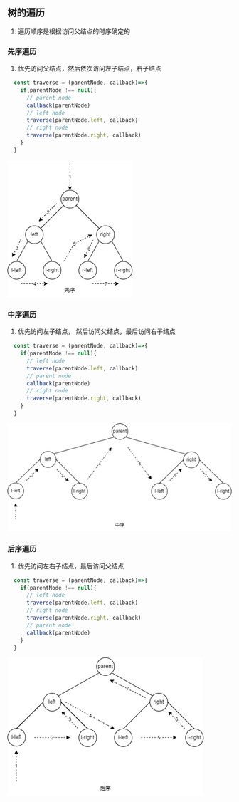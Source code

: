 ## 树的遍历
1. 遍历顺序是根据访问父结点的时序确定的
### 先序遍历
1. 优先访问父结点，然后依次访问左子结点，右子结点
```javascript
  const traverse = (parentNode, callback)=>{
    if(parentNode !== null){
      // parent node
      callback(parentNode)
      // left node
      traverse(parentNode.left, callback)
      // right node
      traverse(parentNode.right, callback)
    }
  }
```
![图1](traversetree-first.png)
### 中序遍历
1. 优先访问左子结点， 然后访问父结点，最后访问右子结点
```javascript
  const traverse = (parentNode, callback)=>{
    if(parentNode !== null){
      // left node
      traverse(parentNode.left, callback)
      // parent node
      callback(parentNode)
      // right node
      traverse(parentNode.right, callback)
    }
  }
```
![图2](traversetree-second.png)


### 后序遍历
1. 优先访问左右子结点，最后访问父结点

```javascript
  const traverse = (parentNode, callback)=>{
    if(parentNode !== null){
      // left node
      traverse(parentNode.left, callback)
      // right node
      traverse(parentNode.right, callback)
      // parent node
      callback(parentNode)
    }
  }
```
![图3](traversetree-last.png)

